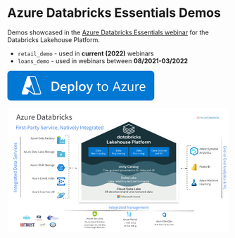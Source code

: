 # Azure Databricks Essentials Demos

Demos showcased in the [Azure Databricks Essentials webinar](https://databricks.com/p/webinar/azure-databricks-essentials-series) for the Databricks Lakehouse Platform.

* `retail_demo` - used in **current (2022)** webinars
* `loans_demo` - used in webinars between **08/2021-03/2022**

[![deploy_azure_lakehouse](.adb/deploy-to-azure.svg)](https://portal.azure.com/#create/Microsoft.Template/uri/https%3A%2F%2Fraw.githubusercontent.com%2Fadb-essentials%2Fadb-essentials-demos%2Fmain%2F.adb%2Fmain.json)

![azure_lakehous](.adb/ADB_Lakehouse_Platform.png)